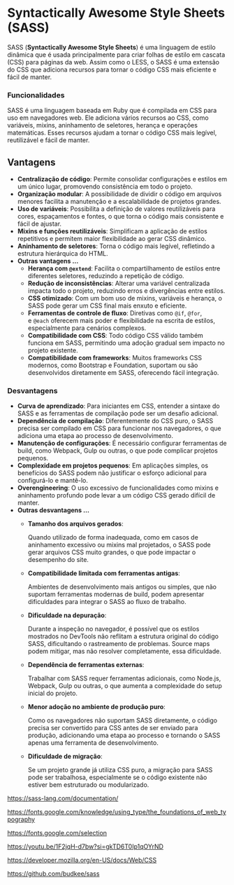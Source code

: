 # Syntactically Awesome Style Sheets (SASS)
 
SASS (**Syntactically Awesome Style Sheets**) é uma linguagem de estilo dinâmica que é usada principalmente para criar folhas de estilo em cascata (CSS) para páginas da web. Assim como o LESS, o SASS é uma extensão do CSS que adiciona recursos para tornar o código CSS mais eficiente e fácil de manter.

### Funcionalidades

SASS é uma linguagem baseada em Ruby que é compilada em CSS para uso em navegadores web. Ele adiciona vários recursos ao CSS, como variáveis, mixins, aninhamento de seletores, herança e operações matemáticas. Esses recursos ajudam a tornar o código CSS mais legível, reutilizável e fácil de manter. 

## Vantagens

- **Centralização de código**: Permite consolidar configurações e estilos em um único lugar, promovendo consistência em todo o projeto.
- **Organização modular**: A possibilidade de dividir o código em arquivos menores facilita a manutenção e a escalabilidade de projetos grandes.
- **Uso de variáveis**: Possibilita a definição de valores reutilizáveis para cores, espaçamentos e fontes, o que torna o código mais consistente e fácil de ajustar.
- **Mixins e funções reutilizáveis**: Simplificam a aplicação de estilos repetitivos e permitem maior flexibilidade ao gerar CSS dinâmico.
- **Aninhamento de seletores**: Torna o código mais legível, refletindo a estrutura hierárquica do HTML.
- **Outras vantagens …**
    - **Herança com `@extend`**: Facilita o compartilhamento de estilos entre diferentes seletores, reduzindo a repetição de código.
    - **Redução de inconsistências**: Alterar uma variável centralizada impacta todo o projeto, reduzindo erros e divergências entre estilos.
    - **CSS otimizado**: Com um bom uso de mixins, variáveis e herança, o SASS pode gerar um CSS final mais enxuto e eficiente.
    - **Ferramentas de controle de fluxo**: Diretivas como `@if`, `@for`, e `@each` oferecem mais poder e flexibilidade na escrita de estilos, especialmente para cenários complexos.
    - **Compatibilidade com CSS**: Todo código CSS válido também funciona em SASS, permitindo uma adoção gradual sem impacto no projeto existente.
    - **Compatibilidade com frameworks**: Muitos frameworks CSS modernos, como Bootstrap e Foundation, suportam ou são desenvolvidos diretamente em SASS, oferecendo fácil integração.

### Desvantagens

- **Curva de aprendizado**: Para iniciantes em CSS, entender a sintaxe do SASS e as ferramentas de compilação pode ser um desafio adicional.
- **Dependência de compilação**: Diferentemente do CSS puro, o SASS precisa ser compilado em CSS para funcionar nos navegadores, o que adiciona uma etapa ao processo de desenvolvimento.
- **Manutenção de configurações**: É necessário configurar ferramentas de build, como Webpack, Gulp ou outras, o que pode complicar projetos pequenos.
- **Complexidade em projetos pequenos**: Em aplicações simples, os benefícios do SASS podem não justificar o esforço adicional para configurá-lo e mantê-lo.
- **Overengineering**: O uso excessivo de funcionalidades como mixins e aninhamento profundo pode levar a um código CSS gerado difícil de manter.
- **Outras desvantagens …**
    - **Tamanho dos arquivos gerados**:
        
        Quando utilizado de forma inadequada, como em casos de aninhamento excessivo ou mixins mal projetados, o SASS pode gerar arquivos CSS muito grandes, o que pode impactar o desempenho do site.
        
    - **Compatibilidade limitada com ferramentas antigas**:
        
        Ambientes de desenvolvimento mais antigos ou simples, que não suportam ferramentas modernas de build, podem apresentar dificuldades para integrar o SASS ao fluxo de trabalho.
        
    - **Dificuldade na depuração**:
        
        Durante a inspeção no navegador, é possível que os estilos mostrados no DevTools não reflitam a estrutura original do código SASS, dificultando o rastreamento de problemas. Source maps podem mitigar, mas não resolver completamente, essa dificuldade.
        
    - **Dependência de ferramentas externas**:
        
        Trabalhar com SASS requer ferramentas adicionais, como Node.js, Webpack, Gulp ou outras, o que aumenta a complexidade do setup inicial do projeto.
        
    - **Menor adoção no ambiente de produção puro**:
        
        Como os navegadores não suportam SASS diretamente, o código precisa ser convertido para CSS antes de ser enviado para produção, adicionando uma etapa ao processo e tornando o SASS apenas uma ferramenta de desenvolvimento.
        
    - **Dificuldade de migração**:
        
        Se um projeto grande já utiliza CSS puro, a migração para SASS pode ser trabalhosa, especialmente se o código existente não estiver bem estruturado ou modularizado.
        

https://sass-lang.com/documentation/

https://fonts.google.com/knowledge/using_type/the_foundations_of_web_typography

https://fonts.google.com/selection

https://youtu.be/1F2jqH-d7bw?si=gkTD6T0Ip1qOYrND

https://developer.mozilla.org/en-US/docs/Web/CSS

https://github.com/budkee/sass